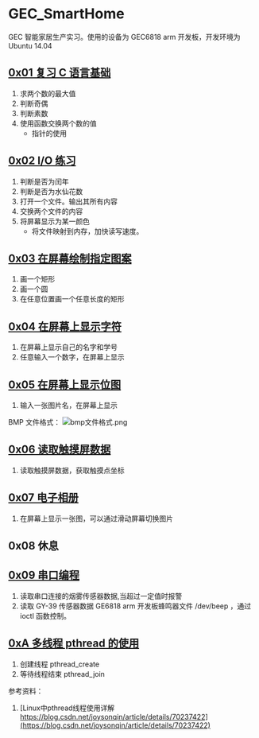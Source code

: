 # GEC_SmartHome

GEC 智能家居生产实习。使用的设备为 GEC6818 arm 开发板，开发环境为 Ubuntu 14.04

## [0x01 复习 C 语言基础](https://github.com/cxyzzz/GEC_smart_home/tree/master/day_1)

1. 求两个数的最大值
2. 判断奇偶
3. 判断素数
4. 使用函数交换两个数的值
    - 指针的使用

## [0x02 I/O 练习](https://github.com/cxyzzz/GEC_smart_home/tree/master/day_2)

1. 判断是否为闰年
2. 判断是否为水仙花数
3. 打开一个文件。输出其所有内容
4. 交换两个文件的内容
5. 将屏幕显示为某一颜色
    - 将文件映射到内存，加快读写速度。

## [0x03 在屏幕绘制指定图案](https://github.com/cxyzzz/GEC_smart_home/tree/master/day_3)

1. 画一个矩形
2. 画一个圆
3. 在任意位置画一个任意长度的矩形

## [0x04 在屏幕上显示字符](https://github.com/cxyzzz/GEC_smart_home/tree/master/day_4)

1. 在屏幕上显示自己的名字和学号
2. 任意输入一个数字，在屏幕上显示

## [0x05 在屏幕上显示位图](https://github.com/cxyzzz/GEC_smart_home/tree/master/day_5)

1. 输入一张图片名，在屏幕上显示

BMP 文件格式：
![bmp文件格式.png](https://i.loli.net/2019/06/27/5d14ba5dd16d076060.png)

## [0x06 读取触摸屏数据](https://github.com/cxyzzz/GEC_smart_home/tree/master/day_6)

1. 读取触摸屏数据，获取触摸点坐标

## [0x07 电子相册](https://github.com/cxyzzz/GEC_smart_home/tree/master/day_7)

1. 在屏幕上显示一张图，可以通过滑动屏幕切换图片

## 0x08 休息

## [0x09 串口编程](https://github.com/cxyzzz/GEC_smart_home/tree/master/day_9)

1. 读取串口连接的烟雾传感器数据,当超过一定值时报警
2. 读取 GY-39 传感器数据
GE6818 arm 开发板蜂鸣器文件 /dev/beep ，通过 ioctl 函数控制。

## [0xA 多线程 pthread 的使用](https://github.com/cxyzzz/GEC_smart_home/tree/master/day_10)

1. 创建线程 pthread_create
2. 等待线程结束 pthread_join

参考资料：

1. [Linux中pthread线程使用详解 https://blog.csdn.net/joysonqin/article/details/70237422](https://blog.csdn.net/joysonqin/article/details/70237422)
